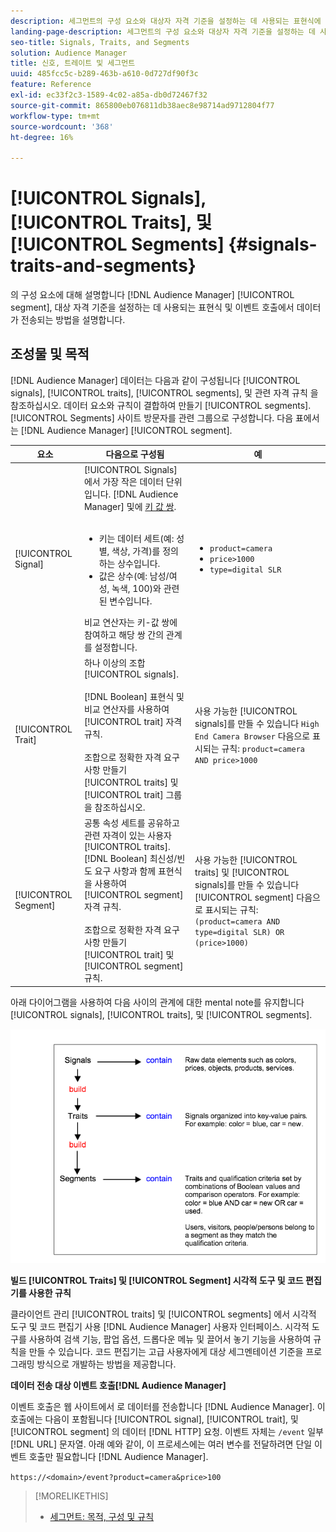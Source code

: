 ```yaml
---
description: 세그먼트의 구성 요소와 대상자 자격 기준을 설정하는 데 사용되는 표현식에 대해 알아봅니다. 또한 데이터가 전송되는 방식에 대한 정보를 살펴보십시오.
landing-page-description: 세그먼트의 구성 요소와 대상자 자격 기준을 설정하는 데 사용되는 표현식에 대해 알아봅니다. 또한 데이터가 전송되는 방식에 대한 정보를 살펴보십시오.
seo-title: Signals, Traits, and Segments
solution: Audience Manager
title: 신호, 트레이트 및 세그먼트
uuid: 485fcc5c-b289-463b-a610-0d727df90f3c
feature: Reference
exl-id: ec33f2c3-1589-4c02-a85a-db0d72467f32
source-git-commit: 865800eb076811db38aec8e98714ad9712804f77
workflow-type: tm+mt
source-wordcount: '368'
ht-degree: 16%

---
```


# [!UICONTROL Signals], [!UICONTROL Traits], 및 [!UICONTROL Segments] {#signals-traits-and-segments}

의 구성 요소에 대해 설명합니다 [!DNL Audience Manager] [!UICONTROL segment], 대상 자격 기준을 설정하는 데 사용되는 표현식 및 이벤트 호출에서 데이터가 전송되는 방법을 설명합니다.

## 조성물 및 목적

[!DNL Audience Manager] 데이터는 다음과 같이 구성됩니다 [!UICONTROL signals], [!UICONTROL traits], [!UICONTROL segments], 및 관련 자격 규칙 을 참조하십시오. 데이터 요소와 규칙이 결합하여 만들기 [!UICONTROL segments]. [!UICONTROL Segments] 사이트 방문자를 관련 그룹으로 구성합니다. 다음 표에서는 [!DNL Audience Manager] [!UICONTROL segment].

| 요소 | 다음으로 구성됨 | 예 |
|---|---|---|
| [!UICONTROL Signal] | [!UICONTROL Signals] 에서 가장 작은 데이터 단위입니다. [!DNL Audience Manager] 및에 [키 값 쌍](../reference/key-value-pairs-explained.md).<br><br><ul><li>키는 데이터 세트(예: 성별, 색상, 가격)를 정의하는 상수입니다.</li><li>값은 상수(예: 남성/여성, 녹색, 100)와 관련된 변수입니다.</li></ul>비교 연산자는 키-값 쌍에 참여하고 해당 쌍 간의 관계를 설정합니다. | <ul><li>`product=camera`</li><li>`price>1000`</li><li>`type=digital SLR`</li></ul> |
| [!UICONTROL Trait] | 하나 이상의 조합 [!UICONTROL signals].<br><br> [!DNL Boolean] 표현식 및 비교 연산자를 사용하여 [!UICONTROL trait] 자격 규칙. <br><br>조합으로 정확한 자격 요구 사항 만들기 [!UICONTROL traits] 및 [!UICONTROL trait] 그룹 을 참조하십시오. | 사용 가능한 [!UICONTROL signals]를 만들 수 있습니다 `High End Camera Browser` 다음으로 표시되는 규칙: `product=camera AND price>1000` |
| [!UICONTROL Segment] | 공통 속성 세트를 공유하고 관련 자격이 있는 사용자 [!UICONTROL traits]. [!DNL Boolean] 최신성/빈도 요구 사항과 함께 표현식을 사용하여 [!UICONTROL segment] 자격 규칙.<br><br> 조합으로 정확한 자격 요구 사항 만들기 [!UICONTROL trait] 및 [!UICONTROL segment] 규칙. | 사용 가능한 [!UICONTROL traits] 및 [!UICONTROL signals]를 만들 수 있습니다 [!UICONTROL segment] 다음으로 표시되는 규칙:`(product=camera AND type=digital SLR) OR (price>1000)` |

아래 다이어그램을 사용하여 다음 사이의 관계에 대한 mental note를 유지합니다 [!UICONTROL signals], [!UICONTROL traits], 및 [!UICONTROL segments].

![](assets/signals-traits-segments.png)

**빌드 [!UICONTROL Traits] 및 [!UICONTROL Segment] 시각적 도구 및 코드 편집기를 사용한 규칙**

클라이언트 관리 [!UICONTROL traits] 및 [!UICONTROL segments] 에서 시각적 도구 및 코드 편집기 사용 [!DNL Audience Manager] 사용자 인터페이스. 시각적 도구를 사용하여 검색 기능, 팝업 옵션, 드롭다운 메뉴 및 끌어서 놓기 기능을 사용하여 규칙을 만들 수 있습니다. 코드 편집기는 고급 사용자에게 대상 세그멘테이션 기준을 프로그래밍 방식으로 개발하는 방법을 제공합니다.

**데이터 전송 대상 이벤트 호출[!DNL Audience Manager]**

이벤트 호출은 웹 사이트에서 로 데이터를 전송합니다 [!DNL Audience Manager]. 이 호출에는 다음이 포함됩니다 [!UICONTROL signal], [!UICONTROL trait], 및 [!UICONTROL segment] 의 데이터 [!DNL HTTP] 요청. 이벤트 자체는 `/event` 일부 [!DNL URL] 문자열. 아래 예와 같이, 이 프로세스에는 여러 변수를 전달하려면 단일 이벤트 호출만 필요합니다 [!DNL Audience Manager].

`https://<domain>/event?product=camera&price>100`

>[!MORELIKETHIS]
>
>* [세그먼트: 목적, 구성 및 규칙](../features/segments/segments-purpose.md)

